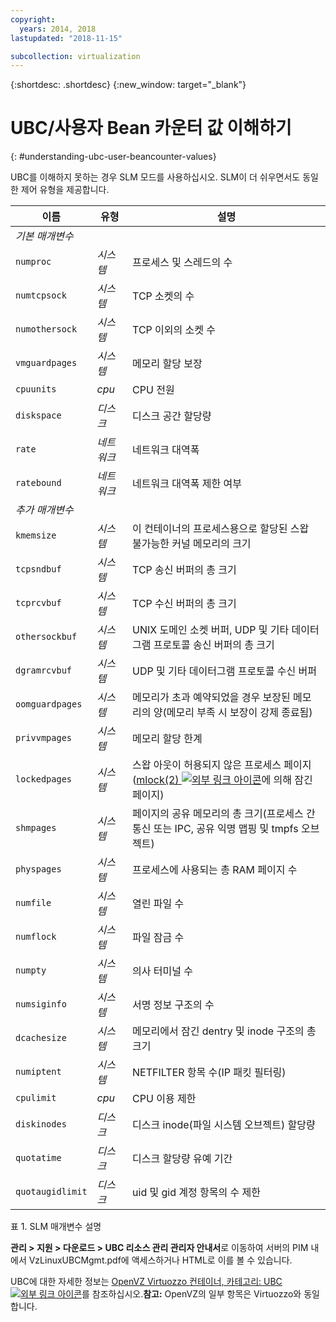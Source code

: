 ```yaml
---
copyright:
  years: 2014, 2018
lastupdated: "2018-11-15"

subcollection: virtualization
---
```


{:shortdesc: .shortdesc}
{:new_window: target="_blank"}

# UBC/사용자 Bean 카운터 값 이해하기
{: #understanding-ubc-user-beancounter-values}

UBC를 이해하지 못하는 경우 SLM 모드를 사용하십시오. SLM이 더 쉬우면서도 동일한 제어 유형을 제공합니다.

|이름|유형|설명|
|---|---|---|
|*기본 매개변수*|||
|`numproc`|*시스템*|프로세스 및 스레드의 수|
|`numtcpsock`|*시스템*|TCP 소켓의 수|
|`numothersock`|*시스템*|TCP 이외의 소켓 수|
|`vmguardpages`|*시스템*|메모리 할당 보장|
|`cpuunits`|*cpu*|CPU 전원|
|`diskspace`|*디스크*|디스크 공간 할당량|
|`rate`|*네트워크*|네트워크 대역폭|
|`ratebound`|*네트워크*|네트워크 대역폭 제한 여부|
|*추가 매개변수*|||
|`kmemsize`|*시스템*|이 컨테이너의 프로세스용으로 할당된 스왑 불가능한 커널 메모리의 크기|
|`tcpsndbuf`|*시스템*|TCP 송신 버퍼의 총 크기|
|`tcprcvbuf`|*시스템*|TCP 수신 버퍼의 총 크기|
|`othersockbuf`|*시스템*|UNIX 도메인 소켓 버퍼, UDP 및 기타 데이터그램 프로토콜 송신 버퍼의 총 크기|
|`dgramrcvbuf`|*시스템*|UDP 및 기타 데이터그램 프로토콜 수신 버퍼|
|`oomguardpages`|*시스템*|메모리가 초과 예약되었을 경우 보장된 메모리의 양(메모리 부족 시 보장이 강제 종료됨)|
|`privvmpages`|*시스템*|메모리 할당 한계|
|`lockedpages`|*시스템*|스왑 아웃이 허용되지 않은 프로세스 페이지([mlock(2) ![외부 링크 아이콘](../../icons/launch-glyph.svg "외부 링크 아이콘")](http://linux.die.net/man/2/mlock)에 의해 잠긴 페이지)|
|`shmpages`|*시스템*|페이지의 공유 메모리의 총 크기(프로세스 간 통신 또는 IPC, 공유 익명 맵핑 및 tmpfs 오브젝트)|
|`physpages`|*시스템*|프로세스에 사용되는 총 RAM 페이지 수|
|`numfile`|*시스템*|열린 파일 수|
|`numflock`|*시스템*|파일 잠금 수|
|`numpty`|*시스템*|의사 터미널 수|
|`numsiginfo`|*시스템*|서명 정보 구조의 수|
|`dcachesize`|*시스템*|메모리에서 잠긴 dentry 및 inode 구조의 총 크기|
|`numiptent`|*시스템*|NETFILTER 항목 수(IP 패킷 필터링)|
|`cpulimit`|*cpu*|CPU 이용 제한|
|`diskinodes`|*디스크*|디스크 inode(파일 시스템 오브젝트) 할당량|
|`quotatime`|*디스크*|디스크 할당량 유예 기간|
|`quotaugidlimit`|*디스크*|uid 및 gid 계정 항목의 수 제한|
<caption>표 1. SLM 매개변수 설명</caption>

**관리 > 지원 > 다운로드 > UBC 리소스 관리 관리자 안내서**로 이동하여
서버의 PIM 내에서 VzLinuxUBCMgmt.pdf에 액세스하거나 HTML로 이를 볼 수 있습니다. 

UBC에 대한 자세한 정보는 [OpenVZ Virtuozzo 컨테이너, 카테고리: UBC ![외부 링크 아이콘](../../icons/launch-glyph.svg "외부 링크 아이콘")](http://wiki.openvz.org/Category:UBC)를 참조하십시오.**참고:** OpenVZ의 일부 항목은 Virtuozzo와 동일합니다.
